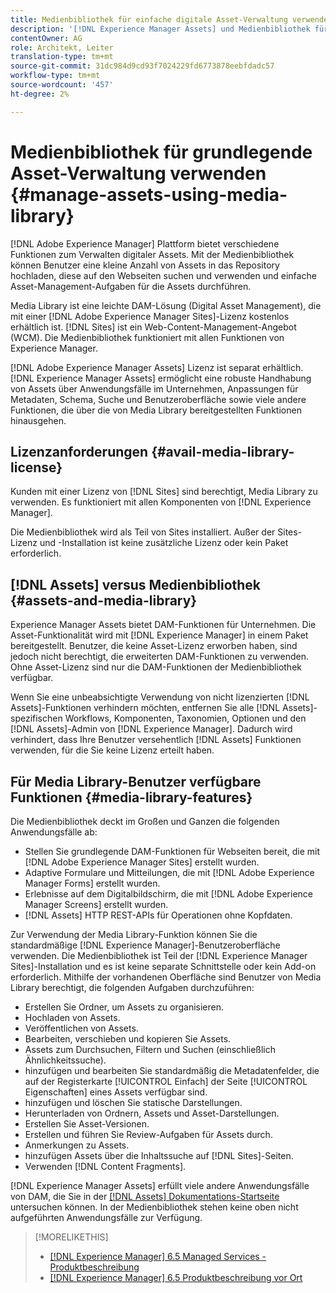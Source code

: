 ```yaml
---
title: Medienbibliothek für einfache digitale Asset-Verwaltung verwenden
description: '[!DNL Experience Manager Assets] und Medienbibliothek für die Asset-Verwaltung.'
contentOwner: AG
role: Architekt, Leiter
translation-type: tm+mt
source-git-commit: 31dc984d9cd93f7024229fd6773878eebfdadc57
workflow-type: tm+mt
source-wordcount: '457'
ht-degree: 2%

---
```



<!--

Define Media Lib
Define req for it
Define use cases
Define what is not included

-->

# Medienbibliothek für grundlegende Asset-Verwaltung verwenden {#manage-assets-using-media-library}

[!DNL Adobe Experience Manager] Plattform bietet verschiedene Funktionen zum Verwalten digitaler Assets. Mit der Medienbibliothek können Benutzer eine kleine Anzahl von Assets in das Repository hochladen, diese auf den Webseiten suchen und verwenden und einfache Asset-Management-Aufgaben für die Assets durchführen.

Media Library ist eine leichte DAM-Lösung (Digital Asset Management), die mit einer [!DNL Adobe Experience Manager Sites]-Lizenz kostenlos erhältlich ist. [!DNL Sites] ist ein Web-Content-Management-Angebot (WCM). Die Medienbibliothek funktioniert mit allen Funktionen von Experience Manager.

[!DNL Adobe Experience Manager Assets] Lizenz ist separat erhältlich. [!DNL Experience Manager Assets] ermöglicht eine robuste Handhabung von Assets über Anwendungsfälle im Unternehmen, Anpassungen für Metadaten, Schema, Suche und Benutzeroberfläche sowie viele andere Funktionen, die über die von Media Library bereitgestellten Funktionen hinausgehen.

## Lizenzanforderungen {#avail-media-library-license}

Kunden mit einer Lizenz von [!DNL Sites] sind berechtigt, Media Library zu verwenden. Es funktioniert mit allen Komponenten von [!DNL Experience Manager].

Die Medienbibliothek wird als Teil von Sites installiert. Außer der Sites-Lizenz und -Installation ist keine zusätzliche Lizenz oder kein Paket erforderlich.

## [!DNL Assets] versus Medienbibliothek  {#assets-and-media-library}

Experience Manager Assets bietet DAM-Funktionen für Unternehmen. Die Asset-Funktionalität wird mit [!DNL Experience Manager] in einem Paket bereitgestellt. Benutzer, die keine Asset-Lizenz erworben haben, sind jedoch nicht berechtigt, die erweiterten DAM-Funktionen zu verwenden. Ohne Asset-Lizenz sind nur die DAM-Funktionen der Medienbibliothek verfügbar.

Wenn Sie eine unbeabsichtigte Verwendung von nicht lizenzierten [!DNL Assets]-Funktionen verhindern möchten, entfernen Sie alle [!DNL Assets]-spezifischen Workflows, Komponenten, Taxonomien, Optionen und den [!DNL Assets]-Admin von [!DNL Experience Manager]. Dadurch wird verhindert, dass Ihre Benutzer versehentlich [!DNL Assets] Funktionen verwenden, für die Sie keine Lizenz erteilt haben.

## Für Media Library-Benutzer verfügbare Funktionen {#media-library-features}

Die Medienbibliothek deckt im Großen und Ganzen die folgenden Anwendungsfälle ab:

* Stellen Sie grundlegende DAM-Funktionen für Webseiten bereit, die mit [!DNL Adobe Experience Manager Sites] erstellt wurden.
* Adaptive Formulare und Mitteilungen, die mit [!DNL Adobe Experience Manager Forms] erstellt wurden.
* Erlebnisse auf dem Digitalbildschirm, die mit [!DNL Adobe Experience Manager Screens] erstellt wurden.
* [!DNL Assets] HTTP REST-APIs für Operationen ohne Kopfdaten.

<!-- TBD: Remove this after confirmation. May need to merge this list with the list provided by PMs.

* Basic metadata properties
* Tag management
* Version control
* Static renditions
* Projects, tasks, workflow authoring
* Activity stream (timeline)
* Query Builder (API)
* Marketing Cloud integration
* User interface customization and extension
* Comments and annotation
-->

Zur Verwendung der Media Library-Funktion können Sie die standardmäßige [!DNL Experience Manager]-Benutzeroberfläche verwenden. Die Medienbibliothek ist Teil der [!DNL Experience Manager Sites]-Installation und es ist keine separate Schnittstelle oder kein Add-on erforderlich. Mithilfe der vorhandenen Oberfläche sind Benutzer von Media Library berechtigt, die folgenden Aufgaben durchzuführen:

* Erstellen Sie Ordner, um Assets zu organisieren.
* Hochladen von Assets.
* Veröffentlichen von Assets.
* Bearbeiten, verschieben und kopieren Sie Assets.
* Assets zum Durchsuchen, Filtern und Suchen (einschließlich Ähnlichkeitssuche).
* hinzufügen und bearbeiten Sie standardmäßig die Metadatenfelder, die auf der Registerkarte [!UICONTROL Einfach] der Seite [!UICONTROL Eigenschaften] eines Assets verfügbar sind. <!-- excluding Smart Tags -->
* hinzufügen und löschen Sie statische Darstellungen.
* Herunterladen von Ordnern, Assets und Asset-Darstellungen.
* Erstellen Sie Asset-Versionen.
* Erstellen und führen Sie Review-Aufgaben für Assets durch.
* Anmerkungen zu Assets.
* hinzufügen Assets über die Inhaltssuche auf [!DNL Sites]-Seiten.
* Verwenden [!DNL Content Fragments].

<!-- TBD: Define exactly which basic Assets workflow are available for use with Media Library?
-->

[!DNL Experience Manager Assets] erfüllt viele andere Anwendungsfälle von DAM, die Sie in der  [[!DNL Assets] Dokumentations-Startseite](https://experienceleague.adobe.com/docs/experience-manager-65/assets/home.html?lang=de) untersuchen können. In der Medienbibliothek stehen keine oben nicht aufgeführten Anwendungsfälle zur Verfügung.

>[!MORELIKETHIS]
>
>* [[!DNL Experience Manager] 6.5 Managed Services - Produktbeschreibung](https://helpx.adobe.com/legal/product-descriptions/adobe-experience-manager-managed-services.html)
>* [[!DNL Experience Manager] 6.5 Produktbeschreibung vor Ort](https://helpx.adobe.com/legal/product-descriptions/adobe-experience-manager-on-premise.html)

